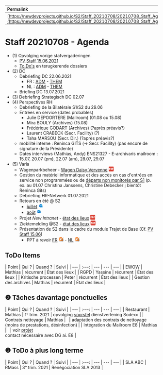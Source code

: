 <link rel="stylesheet" href="https://newdevprojects.github.io/S2/S2.css">
<link rel="stylesheet" href="S2.css">

&nbsp;

| Permalink |
| :--- |
| [https://newdevprojects.github.io/S2/Staff_20210708/20210708_Staff_Agenda.html](https://newdevprojects.github.io/S2/Staff_20210708/20210708_Staff_Agenda.html) | 

# Staff 20210708 - Agenda

* (1) Opvolging vorige stafvergaderingen
	* [PV Staff 15.06.2021](https://newdevprojects.github.io/S2/Staff_20210615/20210615_Staff_PV.html)
	* [To Do's](#todo) en terugkerende dossiers
* (2) DC 
	* Debriefing DC 22.06.2021
		* FR : [ADM](https://newdevprojects.github.io/S2/Staff/20210622_Adm_FR.pdf) - [THEM](https://newdevprojects.github.io/S2/Staff/20210622_Them_FR.pdf)
		* NL : [ADM](https://newdevprojects.github.io/S2/Staff/20210622_Adm_NL.pdf) - [THEM](https://newdevprojects.github.io/S2/Staff/20210622_Them_NL.pdf)
	* Briefing DC 13.07.2021
* (3) Debriefing Strategisch DC 02.07
* (4) Perspectives RH
	* Debriefing de la Bilatérale S1/S2 du 29.06
	* Entrées en service (dates probables)
		* Julie DEPOORTERE (Mailroom) (01.08 ou 15.08)
		* Mira BOULY (Archives) (15.08)
		* Frédérique GODART (Archives) (?après préavis?)
		* Laurent CRABECK (Secr. Facility) (?)
		* Taha MARSOU (Secr. Dir.) (?après préavis?)
	* mobilité interne : Reninca GITS (&rarr;  Secr. Facility) (pas encore de signature de la Présidente)
	* Dates interviews (Mathias, Andy) ENS21327 - E-archivaris mailroom : 15.07, 20.07 (pm), 22.07 (am), 28.07, 29.07
* (5) Varia
	* Wagenparkbeheer - [Wagen Daisy Vervenne](Leasing_Wagen.pdf) ![](pdf.png)
	* Gestion du matériel informatique et des accès en cas d'entrées en service non programmées ou de [départs non monitorés par S1](Probleme_Ticketing_ServiceNow.md) (p. ex. au 01.07 Christina Janssens, Christine Debecker ; bientôt Reninca Gits)
	* Debriefing HR-Netwerk 01.07.2021
	* Retours en été @ S2
		* [juillet](JUILLET.eml) ![](eml.png)
		* [août](AOUT.eml) ![](eml.png)
	* Projet *New Intranet* - [état des lieux](New_Intranet_StavaZa_20210701.pdf) ![](pdf.png)
	* Ziektemelding @S2 - [état des lieux](Encours_Ziektemelding_S2_20210705.pdf) ![](pdf.png)
	* Présentation de S2 dans le cadre du module Trajet de Base (Cf. [PV Staff 15.06](https://newdevprojects.github.io/S2/Staff_20210615/20210615_Staff_PV.html#briefing-dc-22062021))
		* PPT à revoir [FR](PresentationS2FR2021.pptx) ![](ppt.png) - [NL](PresentationS2NL2021.pptx) ![](ppt.png)

<a name="todo"> </a>

## ToDo Items

| Point | Qui ? | Quand ? | Suivi |
| --- | :---: | --- | --- | --- |
| EWOW | Mathias | récurrent | &Eacute;tat des lieux |
| RGPD | Yassine | récurrent | &Eacute;tat des lieux |
| Kritische processen | Peter | récurrent | &Eacute;tat des lieux |
| Gestion des archives | Mathias | récurrent | &Eacute;tat des lieux |

## &#10103; Tâches davantage ponctuelles

| Point | Qui ? | Quand ? | Suivi |
| --- | :---: | --- | --- | --- |
| Restaurant | Mathias | 1° trim. 2021 | opvolging [voorstel](https://newdevprojects.github.io/S2/Staff_20210107/20210107_Sodexo_aangepaste_werking.pdf) dienstverlening Sodexo |
| Contrats nettoyage | Mathias | &nbsp; | adaptation des contrats de nettoyage (moins de prestations, désinfection) |
| Intégration du Mailroom E8 | Mathias | &nbsp; | voir [projet](https://newdevprojects.github.io/S2/Staff_20210204/Nota_verzendingsdienst_E8.pdf)<br>contact nécessaire avec DG ai. E8 |

## &#10104; ToDo à plus long terme

| Point | Qui ? | Quand ? | Suivi |
| --- | :---: | --- | --- | --- |
| SLA ABC | RMass | 3° trim. 2021 | Renégociation SLA 2013 |
